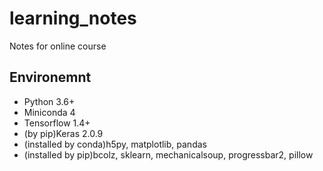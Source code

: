 # learning_notes
Notes for online course

## Environemnt
- Python 3.6+
- Miniconda 4
- Tensorflow 1.4+
- (by pip)Keras 2.0.9
- (installed by conda)h5py, matplotlib, pandas
- (installed by pip)bcolz, sklearn, mechanicalsoup, progressbar2, pillow
